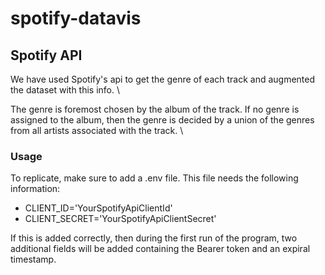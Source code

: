 # spotify-datavis

## Spotify API
We have used Spotify's api to get the genre of each track and augmented the dataset with this info. \

The genre is foremost chosen by the album of the track. If no genre is assigned to the album, then the genre is decided by a union of the genres from all artists associated with the track. \

### Usage
To replicate, make sure to add a .env file. This file needs the following information:

- CLIENT\_ID='YourSpotifyApiClientId'
- CLIENT\_SECRET='YourSpotifyApiClientSecret'

If this is added correctly, then during the first run of the program, two additional fields will be added containing the Bearer token and an expiral timestamp.
